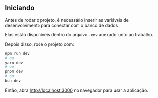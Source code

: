 ## Iniciando
Antes de rodar o projeto, é necessário inserir as variáveis de desenvolvimento para conectar com o banco de dados.

Elas estão disponíveis dentro do arquivo `.env` anexado junto ao trabalho.

Depois disso, rode o projeto com:

```bash
npm run dev
# ou
yarn dev
# ou
pnpm dev
# ou
bun dev
```

Então, abra [http://localhost:3000](http://localhost:3000) no navegador para usar a aplicação.